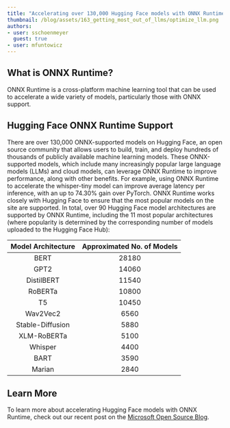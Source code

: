 ```yaml
---
title: "Accelerating over 130,000 Hugging Face models with ONNX Runtime"
thumbnail: /blog/assets/163_getting_most_out_of_llms/optimize_llm.png
authors:
- user: sschoenmeyer
  guest: true
- user: mfuntowicz
---
```


## What is ONNX Runtime?
ONNX Runtime is a cross-platform machine learning tool that can be used to accelerate a wide variety of models, particularly those with ONNX support.

## Hugging Face ONNX Runtime Support 

There are over 130,000 ONNX-supported models on Hugging Face, an open source community that allows users to build, train, and deploy hundreds of thousands of publicly available machine learning models.
These ONNX-supported models, which include many increasingly popular large language models (LLMs) and cloud models, can leverage ONNX Runtime to improve performance, along with other benefits.
For example, using ONNX Runtime to accelerate the whisper-tiny model can improve average latency per inference, with an up to 74.30% gain over PyTorch.
ONNX Runtime works closely with Hugging Face to ensure that the most popular models on the site are supported.
In total, over 90 Hugging Face model architectures are supported by ONNX Runtime, including the 11 most popular architectures (where popularity is determined by the corresponding number of models uploaded to the Hugging Face Hub):

| Model Architecture | Approximated No. of Models |
|:------------------:|:--------------------------:|
|        BERT        |           28180            |
|        GPT2        |           14060            |
|     DistilBERT     |           11540            |
|      RoBERTa       |           10800            |
|         T5         |           10450            |
|      Wav2Vec2      |            6560            |
|  Stable-Diffusion  |            5880            |
|    XLM-RoBERTa     |            5100            |
|      Whisper       |            4400            |
|        BART        |            3590            |
|       Marian       |            2840            |

## Learn More
To learn more about accelerating Hugging Face models with ONNX Runtime, check out our recent post on the [Microsoft Open Source Blog](https://cloudblogs.microsoft.com/opensource/2023/10/04/accelerating-over-130000-hugging-face-models-with-onnx-runtime/).